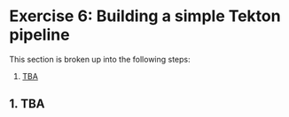 # Exercise 6: Building a simple Tekton pipeline

This section is broken up into the following steps:

1. [TBA](#1-TBA)

## 1. TBA
